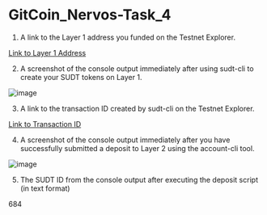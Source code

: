 # GitCoin_Nervos-Task_4

1. A link to the Layer 1 address you funded on the Testnet Explorer.

[Link to Layer 1 Address](https://explorer.nervos.org/aggron/address/ckt1qyq85e3gm7h8095uny2dggs36dqns75rhdsq8zdn9m)

2. A screenshot of the console output immediately after using sudt-cli to create your SUDT tokens on Layer 1.

![image](https://user-images.githubusercontent.com/87713875/128684275-8fa67098-87e7-4c4c-94d5-adf442b42136.png)

3. A link to the transaction ID created by sudt-cli on the Testnet Explorer.

[Link to Transaction ID](https://explorer.nervos.org/aggron/transaction/0xed4ed868e8f02c42278a58edaa891375a38d6727308456516932211af87966f9)

4. A screenshot of the console output immediately after you have successfully submitted a deposit to Layer 2 using the account-cli tool.

![image](https://user-images.githubusercontent.com/87713875/128693158-b089a13c-17fc-4b15-a2bd-28365798994c.png)

5. The SUDT ID from the console output after executing the deposit script (in text format)

684

